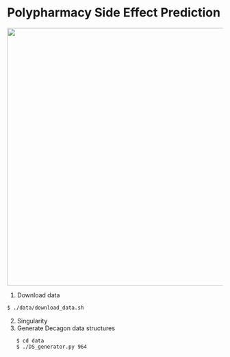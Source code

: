 # Polypharmacy Side Effect Prediction

<p align="center">
<img src="https://github.com/diitaz93/polypharm_predict/blob/main/images/pipeline_cont.pdf" width="600" align="center">
</p>

1. Download data
```bash
$ ./data/download_data.sh
```
2. Singularity
3. Generate Decagon data structures
```
   $ cd data
   $ ./DS_generator.py 964
```